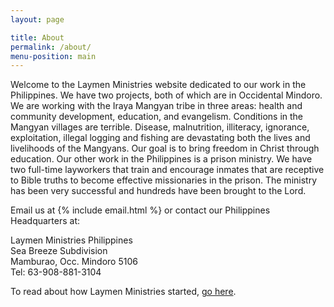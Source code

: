 ```yaml
---
layout: page

title: About
permalink: /about/
menu-position: main
---
```


Welcome to the Laymen Ministries website dedicated to our work in the Philippines. We have two projects, both of which are in Occidental Mindoro. We are working with the Iraya Mangyan tribe in three areas: health and community development, education, and evangelism. Conditions in the Mangyan villages are terrible. Disease, malnutrition, illiteracy, ignorance, exploitation, illegal logging and fishing are devastating both the lives and livelihoods of the Mangyans. Our goal is to bring freedom in Christ through education. Our other work in the Philippines is a prison ministry. We have two full-time layworkers that train and encourage inmates that are receptive to Bible truths to become effective missionaries in the prison. The ministry has been very successful and hundreds have been brought to the Lord.

Email us at {% include email.html %} or contact our Philippines Headquarters at:

Laymen Ministries Philippines<br>
Sea Breeze Subdivision<br>
Mamburao, Occ. Mindoro 5106<br>
Tel: 63-908-881-3104<br>

To read about how Laymen Ministries started, [go here](http://www.lmn.org/aboutus_humblebeginnings.html).

